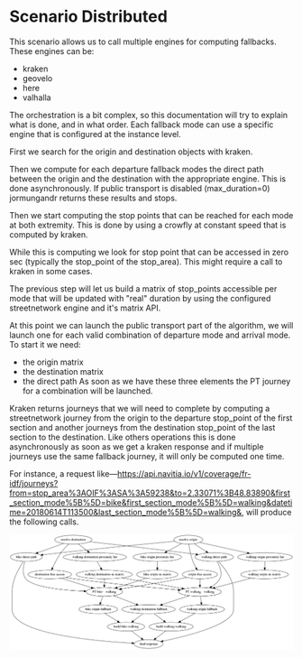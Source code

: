 Scenario Distributed
====================


This scenario allows us to call multiple engines for computing fallbacks. These engines can be:

  - kraken
  - geovelo
  - here
  - valhalla

The orchestration is a bit complex, so this documentation will try to explain what is done, and in what order.
Each fallback mode can use a specific engine that is configured at the instance level.

First we search for the origin and destination objects with kraken.

Then we compute for each departure fallback modes the direct path between the origin and the destination with the
appropriate engine. This is done asynchronously.
If public transport is disabled (max_duration=0) jormungandr returns these results and stops.

Then we start computing the stop points that can be reached for each mode at both extremity.
This is done by using a crowfly at constant speed that is computed by kraken.

While this is computing we look for stop point that can be accessed in zero sec (typically the stop_point
of the stop_area). This might require a call to kraken in some cases.

The previous step will let us build a matrix of stop_points accessible per mode that will be updated with "real"
duration by using the configured streetnetwork engine and it's matrix API.

At this point we can launch the public transport part of the algorithm, we will launch one for each valid combination
of departure mode and arrival mode. To start it we need:
  - the origin matrix
  - the destination matrix
  - the direct path
As soon as we have these three elements the PT journey for a combination will be launched.

Kraken returns journeys that we will need to complete by computing a streetnetwork journey
from the origin to the departure stop_point of the first section and another journeys from the destination
stop_point of the last section to the destination.
Like others operations this is done asynchronously as soon as we get a kraken response and if multiple journeys
use the same fallback journey, it will only be computed one time.

For instance, a request like—https://api.navitia.io/v1/coverage/fr-idf/journeys?from=stop_area%3AOIF%3ASA%3A59238&to=2.33071%3B48.83890&first_section_mode%5B%5D=bike&first_section_mode%5B%5D=walking&datetime=20180614T113500&last_section_mode%5B%5D=walking&, will produce the following calls. 

![graph](../diagrams/distributed.png)

